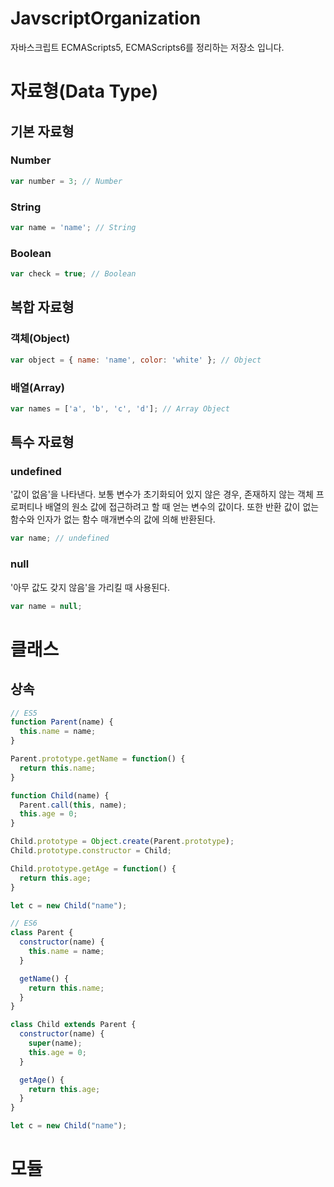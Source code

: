# JavscriptOrganization
자바스크립트 ECMAScripts5, ECMAScripts6를 정리하는 저장소 입니다.

# 자료형(Data Type)

## 기본 자료형

### Number
```javascript
var number = 3; // Number
```

### String
```javascript
var name = 'name'; // String
```

### Boolean
```javascript
var check = true; // Boolean
```

## 복합 자료형

### 객체(Object)
```javascript
var object = { name: 'name', color: 'white' }; // Object
```

### 배열(Array)
```javascript
var names = ['a', 'b', 'c', 'd']; // Array Object
```

## 특수 자료형

### undefined
'값이 없음'을 나타낸다. 보통 변수가 초기화되어 있지 않은 경우, 존재하지 않는 객체 프로퍼티나 배열의 원소 값에 
접근하려고 할 때 얻는 변수의 값이다. 또한 반환 값이 없는 함수와 인자가 없는 함수 매개변수의 값에 의해 반환된다.
```javascript
var name; // undefined
```
### null
'아무 값도 갖지 않음'을 가리킬 때 사용된다.
```javascript
var name = null;
```

# 클래스

## 상속
```javascript
// ES5
function Parent(name) {
  this.name = name;
}

Parent.prototype.getName = function() {
  return this.name;
}

function Child(name) {
  Parent.call(this, name);
  this.age = 0;
}

Child.prototype = Object.create(Parent.prototype);
Child.prototype.constructor = Child;

Child.prototype.getAge = function() {
  return this.age;
}

let c = new Child("name");
```

```javascript
// ES6
class Parent {
  constructor(name) {
    this.name = name;
  }

  getName() {
    return this.name;
  }
}

class Child extends Parent {
  constructor(name) {
    super(name);
    this.age = 0;
  }

  getAge() {
    return this.age;
  }
}

let c = new Child("name");
```



# 모듈










